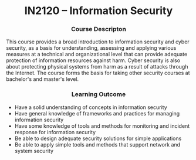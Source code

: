 <h1 align="center"> IN2120 – Information Security </h1> 

<h3 align="center"> Course Descripton </h3> 

This course provides a broad introduction to information security and cyber security, as a basis for understanding, assessing and applying various measures at a technical and organizational level that can provide adequate protection of information resources against harm. Cyber security is also about protecting physical systems from harm as a result of attacks through the Internet. The course forms the basis for taking other security courses at bachelor's and master's level.

<h3 align="center"> Learning Outcome </h3> 

- Have a solid understanding of concepts in information security
- Have general knowledge of frameworks and practices for managing information security
- Have some knowledge of tools and methods for monitoring and incident response for information security
- Be able to design adequate security solutions for simple applications
- Be able to apply simple tools and methods that support network and system security
